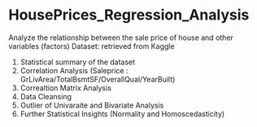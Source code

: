 # HousePrices_Regression_Analysis
Analyze the relationship between the sale price of house and other variables (factors)
Dataset: retrieved from Kaggle

1. Statistical summary of the dataset
2. Correlation Analysis (Saleprice : GrLivArea/TotalBsmtSF/OverallQual/YearBuilt)
3. Correaltion Matrix Analysis
4. Data Cleansing
5. Outlier of Univaraite and Bivariate Analysis
6. Further Statistical Insights (Normality and Homoscedasticity)
